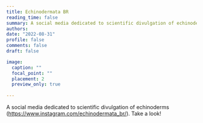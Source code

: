 ```yaml
---
title: Echinodermata BR
reading_time: false
summary: A social media dedicated to scientific divulgation of echinoderms
authors: 
date: "2022-08-31"
profile: false
comments: false
draft: false

image:
  caption: ""
  focal_point: ""
  placement: 2
  preview_only: true
  
---
```


 A social media dedicated to scientific divulgation of echinoderms (https://www.instagram.com/echinodermata_br/). Take a look!
